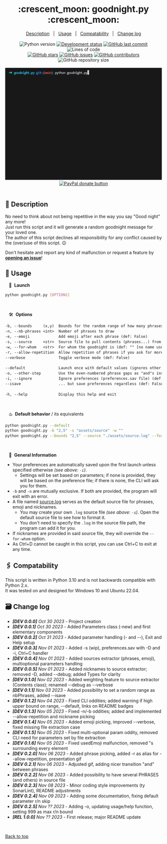 <div align="center" id="top">
    <h1 markdown="1">:crescent_moon: goodnight.py :crescent_moon:</h1>
</div>

<div align="center">
    <a href="#full_moon_with_face-description">Description</a> &#xa0; | &#xa0;
    <a href="#city_sunset-usage">Usage</a> &#xa0; | &#xa0;
    <a href="#paperclips-compatability">Compatability</a> &#xa0; | &#xa0;
    <a href="#card_file_box-change-log">Change log</a>
</div>
&#xa0;
<div align="center">
    <img alt="Python version" src="https://img.shields.io/badge/Python-3.10+-blue?logo=python" />
    <a href="#card_file_box-change-log"><img alt="Development status" src="https://img.shields.io/badge/release-v0.2.3-blue?logo=windows-terminal" /></a>
    <a href="https://github.com/QuentindiMeo/goodnight.py/commits/main"><img alt="GitHub last commit" src="https://img.shields.io/github/last-commit/QuentindiMeo/goodnight.py?color=blueviolet&logo=clarifai" /></a>
    <img alt="Lines of code" src="https://tokei.rs/b1/github/QuentindiMeo/goodnight.py?category=code" />
    <!-- <img alt="Lines of code" src="https://img.shields.io/tokei/lines/github/QuentindiMeo/goodnight.py?color=green&logo=haveibeenpwned" /> -->
</div>
<div align="center">
    <a href="https://github.com/QuentindiMeo/goodnight.py/stargazers"><img alt="GitHub stars" src="https://img.shields.io/github/stars/QuentindiMeo/goodnight.py?color=yellow&logo=github" /></a>
    <a href="https://github.com/QuentindiMeo/goodnight.py/issues"><img alt="GitHub issues" src="https://img.shields.io/github/issues/QuentindiMeo/goodnight.py?color=green&logo=target" /></a>
    <a href="https://github.com/QuentindiMeo/goodnight.py/graphs/contributors"><img alt="GitHub contributors" src="https://img.shields.io/github/contributors/QuentindiMeo/goodnight.py?color=red&logo=stackedit" /></a>
    <img alt="GitHub repository size" src="https://img.shields.io/github/repo-size/QuentindiMeo/goodnight.py?color=blue&logo=frontify" />
</div>
&#xa0;
<div align="center" width="75%">
    <a href="#top"><abbr title="Demonstration v0.2.0">
    <img alt="Demo v0.2.0" src="./assets/demo_head.gif" />
    </abbr></a>
</div>
<div align="center">
    <a href="https://www.paypal.com/cgi-bin/webscr?cmd=_s-xclick&hosted_button_id=Z9V98YGZMK8CU">
        <img alt="PayPal donate button" src="https://raw.githubusercontent.com/stefan-niedermann/paypal-donate-button/master/paypal-donate-button.png" width="22%" />
    </a>
</div>
&#xa0;

## :full_moon_with_face: Description

No need to think about not being repetitive in the way you say "Good night" any more!  
Just run this script and it will generate a random goodnight message for your loved one.  
The author of this script declines all responsibility for any conflict caused by the (over)use of this script. :wink:

Don't hesitate and report any kind of malfunction or request a feature by [**opening an issue**](https://github.com/QuentindiMeo/goodnight.py/issues)!

## :city_sunset: Usage

&nbsp;&nbsp; :checkered_flag:&nbsp; **Launch**

``` bash
python goodnight.py [OPTIONS]
```

&#xa0;

&nbsp;&nbsp; :hammer_and_wrench:&nbsp; **Options**

``` txt
-b, --bounds     (x,y)  Bounds for the random range of how many phrases to draw (def: 2,5)
-n, --nb-phrases <int>  Number of phrases to draw
-e, --emoji             Add emoji after each phrase (def: False)
-s, --source     <str>  Source file to pull contents (phrases...) from (def: ./assets/source.log)
-w, --for-whom   <str>  For whom the goodnight is (def: "" [no name used])
-r, --allow-repetition  Allow repetition of phrases if you ask for more than there are in the source file (def: False)
--verbose               Toggle verbose mode (def: False)

--default               Launch once with default values (ignores other parameters) (def: False)
-o, --other-step        Use the even-numbered phrase gaps as "and"s instead of commas (def: False)
-i, --ignore            Ignore preferences (preferences.sav file) (def: False)
--isave                 ... but save preferences regardless (def: False)

-h, --help              Display this help and exit
```

&#xa0;

&nbsp;&nbsp; :hotsprings:&nbsp; **Default behavior** / its equivalents

``` bash
python goodnight.py --default
python goodnight.py -b "2,5" -s "assets/source" -w ""
python goodnight.py --bounds "2,5" --source "./assets/source.log" --for-whom ""
```

&#xa0;

&nbsp;&nbsp; :bookmark_tabs:&nbsp; **General Information**

- Your preferences are automatically saved upon the first launch unless specified otherwise *(see above: `-i`)*.
  - Settings will be set based on parameters; if none is provided, they will be based on the preference file; if there is none, the CLI will ask you for them.
- `-b` and `-n` are mutually exclusive. If both are provided, the program will exit with an error.
- A file named [source.log](./assets/source.log) serves as the default source file for phrases, emoji and nicknames.
  - You may create your own `.log` source file *(see above: `-s`)*. Open the default source file to see how to format it.
  - You don't need to specify the `.log` in the source file path, the program can add it for you.
- If nicknames are provided in said source file, they will override the `--for-whom` option.
- As Ctrl+D cannot be caught in this script, you can use Ctrl+C to exit at any time.

## :paperclips: Compatability

This script is written in Python 3.10 and is not backwards compatible with Python 2.x.  
It was tested on and designed for Windows 10 and Ubuntu 22.04.

## :card_file_box: Change log

- ***[DEV 0.0.0]** Oct 30 2023* - Project creation
- ***[DEV 0.0.1]** Oct 30 2023* - Added Parameters class (-new) and first elementary components
- ***[DEV 0.0.2]** Oct 31 2023* - Added parameter handling (- and --), Exit and Help setup
- ***[DEV 0.0.3]** Nov 01 2023* - Added -s (wip), preferences.sav with -D and -i, Ctrl+C handler
- ***[DEV 0.0.4]** Nov 01 2023* - Added sources extractor (phrases, emoji), multioptional parameters handling
- ***[DEV 0.0.5]** Nov 01 2023* - Added nicknames to source extractor; removed -D, added --debug; added Types for clarity
- ***[DEV 0.1.0]** Nov 02 2023* - Added weighting feature to source extractor (Contents class); renamed --debug as --verbose
- ***[DEV 0.1.1]** Nov 03 2023* - Added possibility to set a random range as nbPhrases, added --isave
- ***[DEV 0.1.2]** Nov 04 2023* - Fixed CLI oddities; added warning if high upper bound on range, --default, links on README badges
- ***[DEV 0.1.3]** Nov 05 2023* - Fixed -n/-b oddities; added and implemented --allow-repetition and nickname picking
- ***[DEV 0.1.4]** Nov 05 2023* - Added emoji picking, improved --verbose, fixed missing file extraction case
- ***[DEV 0.1.5]** Nov 05 2023* - Fixed multi-optional param oddity, removed CLI need for parameters set by file extraction
- ***[DEV 0.1.6]** Nov 05 2023* - Fixed usedEmoji malfunction, removed "s surrounding every element
- ***[DEV 0.2.0]** Nov 06 2023* - Added phrase picking, added -r as alias for --allow-repetition, presentation gif
- ***[DEV 0.2.1]** Nov 06 2023* - Adjusted gif, adding nicer transition "and" between phrases
- ***[DEV 0.2.2]** Nov 06 2023* - Added possibility to have several PHRASES (and others) in source file
- ***[DEV 0.2.3]** Nov 08 2023* - Minor coding style improvements (ty SonarLint), README adjustments
- ***[DEV 0.2.4]** Nov 09 2023* - Adding some documentation, fixing default parameter r/n skip
- ***[DEV 0.2.5]** Nov ?? 2023* - Adding -o, updating usage/help function, setting 999 as max r/n bound
- ***[REL 1.0.0]** Nov ?? 2023* - First release; major README update

<br />

[Back to top](#top)
